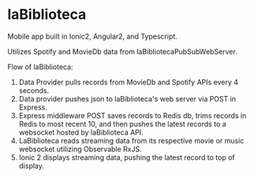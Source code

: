 # laBiblioteca
Mobile app built in Ionic2, Angular2, and Typescript. 

Utilizes Spotify and MovieDb data from laBibliotecaPubSubWebServer.

Flow of laBiblioteca:

1) Data Provider pulls records from MovieDb and Spotify APIs every 4 seconds.
2) Data provider pushes json to laBiblioteca's web server via POST in Express.
3) Express middleware POST saves records to Redis db, trims records in Redis to most recent 10, and then pushes the latest records to a websocket hosted by laBiblioteca API.
4) LaBiblioteca reads streaming data from its respective movie or music websocket utilizing Observable RxJS.
5) Ionic 2 displays streaming data, pushing the latest record to top of display.

